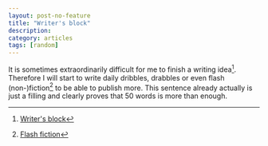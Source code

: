 ```yaml
---
layout: post-no-feature
title: "Writer's block"
description:
category: articles
tags: [random]
---
```


It is sometimes extraordinarily difficult for me to finish a writing idea[^1]. Therefore I will start to write daily dribbles, drabbles or even flash (non-)fiction[^2] to be able to publish more. This sentence already actually is just a filling and clearly proves that 50 words is more than enough.


[^1]: [Writer's block](https://en.wikipedia.org/wiki/Writer%27s_block)
[^2]: [Flash fiction](https://en.wikipedia.org/wiki/Flash_fiction)
